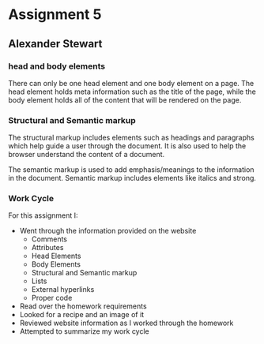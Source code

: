 # Assignment 5

## Alexander Stewart

### head and body elements

There can only be one head element and one body element on a page. The head element holds meta information such as the title of the page, while the body element holds all of the content that will be rendered on the page.

### Structural and Semantic markup

The structural markup includes elements such as headings and paragraphs which help guide a user through the document. It is also used to help the browser understand the content of a document.

The semantic markup is used to add emphasis/meanings to the information in the document. Semantic markup includes elements like italics and strong.

### Work Cycle

For this assignment I:
- Went through the information provided on the website
  - Comments
  - Attributes
  - Head Elements
  - Body Elements
  - Structural and Semantic markup
  - Lists
  - External hyperlinks
  - Proper code
- Read over the homework requirements
- Looked for a recipe and an image of it
- Reviewed website information as I worked through the homework
- Attempted to summarize my work cycle
